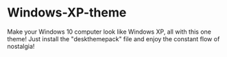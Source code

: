 # Windows-XP-theme
Make your Windows 10 computer look like Windows XP, all with this one theme!
Just install the "deskthemepack" file and enjoy the constant flow of nostalgia!
